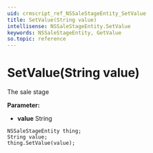 ```yaml
---
uid: crmscript_ref_NSSaleStageEntity_SetValue
title: SetValue(String value)
intellisense: NSSaleStageEntity.SetValue
keywords: NSSaleStageEntity, GetValue
so.topic: reference
---
```


# SetValue(String value)

The sale stage

**Parameter:** 
 - **value** String

```crmscript
NSSaleStageEntity thing;
String value;
thing.SetValue(value);
```

